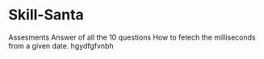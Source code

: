 # Skill-Santa
Assesments Answer of all the 10 questions
How to fetech the milliseconds from a given date. 
hgydfgfvnbh
